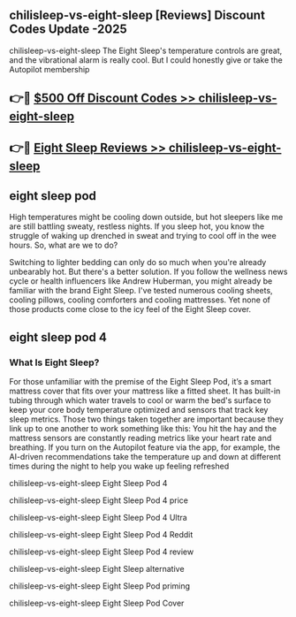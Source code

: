 ## chilisleep-vs-eight-sleep [Reviews​] Discount Codes Update -2025

chilisleep-vs-eight-sleep The Eight Sleep's temperature controls are great, and the vibrational alarm is really cool. But I could honestly give or take the Autopilot membership

## 👉🔴 [$500 Off Discount Codes >> chilisleep-vs-eight-sleep](http://download.freeplayer.one?title=chilisleep-vs-eight-sleep&ref=18-ES)

## 👉🔴 [Eight Sleep Reviews >> chilisleep-vs-eight-sleep](http://download.freeplayer.one?title=chilisleep-vs-eight-sleep&ref=18-ES)

## eight sleep pod

High temperatures might be cooling down outside, but hot sleepers like me are still battling sweaty, restless nights. If you sleep hot, you know the struggle of waking up drenched in sweat and trying to cool off in the wee hours. So, what are we to do?

Switching to lighter bedding can only do so much when you're already unbearably hot. But there's a better solution. If you follow the wellness news cycle or health influencers like Andrew Huberman, you might already be familiar with the brand Eight Sleep. I've tested numerous cooling sheets, cooling pillows, cooling comforters and cooling mattresses. Yet none of those products come close to the icy feel of the Eight Sleep cover.

## eight sleep pod 4

### What Is Eight Sleep?

For those unfamiliar with the premise of the Eight Sleep Pod, it’s a smart mattress cover that fits over your mattress like a fitted sheet. It has built-in tubing through which water travels to cool or warm the bed's surface to keep your core body temperature optimized and sensors that track key sleep metrics. Those two things taken together are important because they link up to one another to work something like this: You hit the hay and the mattress sensors are constantly reading metrics like your heart rate and breathing. If you turn on the Autopilot feature via the app, for example, the AI-driven recommendations take the temperature up and down at different times during the night to help you wake up feeling refreshed

chilisleep-vs-eight-sleep Eight Sleep Pod 4

chilisleep-vs-eight-sleep Eight Sleep Pod 4 price

chilisleep-vs-eight-sleep Eight Sleep Pod 4 Ultra

chilisleep-vs-eight-sleep Eight Sleep Pod 4 Reddit

chilisleep-vs-eight-sleep Eight Sleep Pod 4 review

chilisleep-vs-eight-sleep Eight Sleep alternative

chilisleep-vs-eight-sleep Eight Sleep Pod priming

chilisleep-vs-eight-sleep Eight Sleep Pod Cover